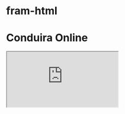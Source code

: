 # fram-html
<!DOCTYPE html>
<html>
<body>

<h1>Conduira Online</h1>
<iframe src="https://courses.conduiraonline.com/digital-internship/SERC,-IIIT-Hyderabad/Remote-Digital-Internship-Program?batchId=2251&uid=2442&gid=2460" title="Remote-Digital-Internship-Program"></iframe>

</body>
</html>
